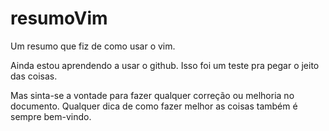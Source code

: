 # resumoVim

Um resumo que fiz de como usar o vim.

Ainda estou aprendendo a usar o github. Isso foi um teste pra pegar o jeito das coisas.

Mas sinta-se a vontade para fazer qualquer correção ou melhoria no documento. Qualquer dica de como fazer melhor as coisas também é sempre bem-vindo.
